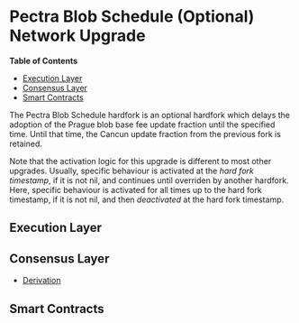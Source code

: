 # Pectra Blob Schedule (Optional) Network Upgrade

<!-- START doctoc generated TOC please keep comment here to allow auto update -->
<!-- DON'T EDIT THIS SECTION, INSTEAD RE-RUN doctoc TO UPDATE -->

**Table of Contents**

- [Execution Layer](#execution-layer)
- [Consensus Layer](#consensus-layer)
- [Smart Contracts](#smart-contracts)

<!-- END doctoc generated TOC please keep comment here to allow auto update -->

The Pectra Blob Schedule hardfork is an optional hardfork which delays the adoption of the Prague blob base fee update fraction until the specified time. Until that time, the Cancun update fraction from the previous fork is retained.

Note that the activation logic for this upgrade is different to most other upgrades. Usually, specific behaviour is activated at the _hard fork timestamp_, if it is not nil, and continues until overriden by another hardfork. Here, specific behaviour is activated for all times up to the hard fork timestamp, if it is not nil, and then _deactivated_ at the hard fork timestamp.

## Execution Layer

## Consensus Layer

- [Derivation](./derivation.md)

## Smart Contracts

